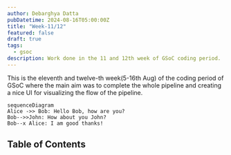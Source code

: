 ```yaml
---
author: Debarghya Datta
pubDatetime: 2024-08-16T05:00:00Z
title: "Week-11/12"
featured: false
draft: true
tags:
  - gsoc
description: Work done in the 11 and 12th week of GSoC coding period.
---
```


This is the eleventh and twelve-th week(5-16th Aug) of the coding period of GSoC where the main aim was to complete the whole pipeline and creating a nice UI for visualizing the flow of the pipeline.

```mermaid
sequenceDiagram
Alice ->> Bob: Hello Bob, how are you?
Bob-->>John: How about you John?
Bob--x Alice: I am good thanks!
```

## Table of Contents
